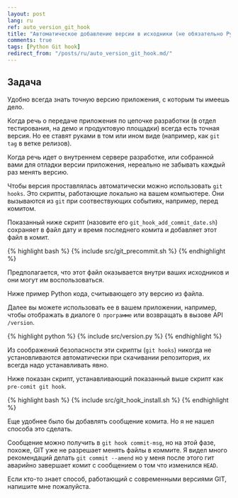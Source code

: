 ```yaml
---
layout: post
lang: ru
ref: auto_version_git_hook
title: "Автоматическое добавление версии в исходники (не обязательно Python) - GIT hook"
comments: true
tags: [Python Git hook]
redirect_from: "/posts/ru/auto_version_git_hook.md/"
---
```


## Задача

Удобно всегда знать точную версию приложения, с которым ты имеешь дело.

Когда речь о передаче приложения по цепочке разработки (в отдел тестирования,
на демо и продуктовую площадки) всегда есть точная версия. Но ее ставят руками
в том или ином виде (например, как `git tag` в ветке релизов).

Когда речь идет о внутреннем сервере разработке, или собранной вами для отладки
версии приложения, нереально не забывать каждый раз менять версию.

Чтобы версия проставлялась автоматически можно использовать `git hooks`.
Это скрипты, работающие локально на вашем компьютере. Они вызываются
из `git` при соотвествующих событиях, например, перед комитом.

Показанный ниже скрипт (назовите его
`git_hook_add_commit_date.sh`) сохраняет в файл дату и 
время последнего комита и добавляет этот файл в комит.

{% highlight bash %}
{% include src/git_precommit.sh %}
{% endhighlight %}

Предполагается, что этот файл оказывается внутри ваших исходников и они могут им 
воспользоваться.

Ниже пример Python кода, считывающего эту версию из файла. 

Далее вы можете
использовать ее в вашем приложении, например, чтобы отображать в диалоге
`О программе` или возвращать в вызове API `/version`.

{% highlight python %}
{% include src/version.py %}
{% endhighlight %} 

Из соображений
безопасности эти скрипты (`git hooks`) никогда не установливаются 
автоматически при скачивании репозитория, их всегда надо устанавливать явно.

Ниже показан скрипт, устанавливающий показанный выше скрипт как
`pre-comit git hook`.

{% highlight bash %}
{% include src/git_hook_install.sh %}
{% endhighlight %}

Еще удобнее было бы добавлять сообщение комита. Но я не нашел способа это сделать.

Сообщение можно получить в `git hook commit-msg`, но на этой фазе, похоже, GIT уже не
разрешает менять файлы в коммите. Я видел много рекомендаций делать
`git commit --amend` но у меня после этого гит аварийно завершает комит
с сообщением о том что изменился `HEAD`.

Если кто-то знает способ, работающий с современными версиями GIT, напишите мне
пожалуйста.

